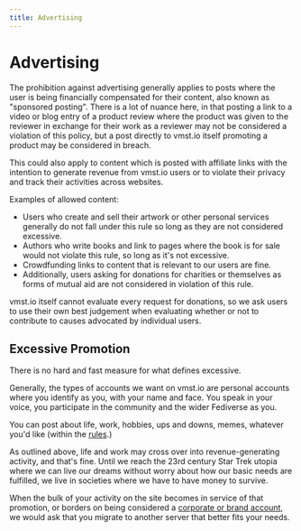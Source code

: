 ```yaml
---
title: Advertising
---
```


# Advertising

The prohibition against advertising generally applies to posts where the user is being financially compensated for their content, also known as "sponsored posting".
There is a lot of nuance here, in that posting a link to a video or blog entry of a product review where the product was given to the reviewer in exchange for their work as a reviewer may not be considered a violation of this policy, but a post directly to vmst.io itself promoting a product may be considered in breach.

This could also apply to content which is posted with affiliate links with the intention to generate revenue from vmst.io users or to violate their privacy and track their activities across websites.

Examples of allowed content:
- Users who create and sell their artwork or other personal services generally do not fall under this rule so long as they are not considered excessive.
- Authors who write books and link to pages where the book is for sale would not violate this rule, so long as it's not excessive.
- Crowdfunding links to content that is relevant to our users are fine.
- Additionally, users asking for donations for charities or themselves as forms of mutual aid are not considered in violation of this rule.

vmst.io itself cannot evaluate every request for donations, so we ask users to use their own best judgement when evaluating whether or not to contribute to causes advocated by individual users.

## Excessive Promotion

There is no hard and fast measure for what defines excessive.

Generally, the types of accounts we want on vmst.io are personal accounts where you identify as you, with your name and face.
You speak in your voice, you participate in the community and the wider Fediverse as you.

You can post about life, work, hobbies, ups and downs, memes, whatever you'd like (within the [rules](/rules).)

As outlined above, life and work may cross over into revenue-generating activity, and that's fine.
Until we reach the 23rd century Star Trek utopia where we can live our dreams without worry about how our basic needs are fulfilled, we live in societies where we have to have money to survive.

When the bulk of your activity on the site becomes in service of that promotion, or borders on being considered a [corporate or brand account](/rules/brands), we would ask that you migrate to another server that better fits your needs.
